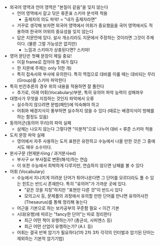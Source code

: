 - 외국어 영역과 언어 영역은 "본질이 같음"을 잊지 않는다
	- 언어 영역에서 갈고 닦은 류준표 스키마 분석력 적용
		- 출제자의 의도 파악! = "내가 출제자라면"
	- 거꾸로 생각해 보자면 외국어 영역에서 어휘가 중요했음을 국어 영역에서도 적용하여 한국어 어위의 중요성을 잊지 않는다
	- 답은 지문안에 있다. 설사 개소리라도 지문에서 주장하는 것이라면 그것이 주제이다. (물론 그럴 가능성은 없지만)
		- 느낌과 스키마가 상충된다면? 스키마!
- 영어 문단은 첫째 문장이 제일 중요!
	- 이걸 frame로 잡아야 할 때가 많다
	- 한 지문에 주제는 only 1(한 개)
	- 특히 접속사와 부사에 유의한다. 특히 역접으로 대비를 이룰 때는 대비되는 무리(Group)를 스키마 파악한다
- 특히 빈칸추론의 경우 위의 내용을 적용하면 잘 풀린다
	- 추가로, 아래 어휘(Vocabulary)부분, 특히 유의어 파악 능력이 성패좌우
- 대명사가 무엇을 지칭하는 것인지 파악에서 오류
	- 실수하지 않으려면 문법(패턴)에 익숙해야 하고
	- 어휘와 배경지식이 풍부하면 실수하지 않을 수 있다 (때로는 배경지식이 방해를 하는 함정도 있음)
- 동의어군(동의어 무리)의 파악 실패
	- 삼체는 나오지 않는다 그렇다면 "이분적"으로 나누어 대비 < 류준 스키마 적용
- 도치 문장 파악 실패
	- 영어에서 자주 사용하는 도치 표현은 유한하고 수능에서 나올 만한 것은 그 중에서도 매우 소수이다.
- 분사구문 (현재분사ing / 과거분사ed)
	- 부사구 or 부사절로 변환(해석)하는 연습
	- 이 또한 수능에서 희박하게 다루지만, 연습하지 않으면 낭패를 볼 수 있다
- 어휘 (Vocabulary)
	- 수능에서 지나치게 어려운 단어가 튀어나온다면 그 단어를 모르더라도 풀 수 있는 힌트는 반드시 존재한다. 특히 "유의어"가 가까운 곳에 있다.
		- "같은 것을 지칭"하지만 "표현만 다른 것"이 반드시 있다
		- 모의고사 등, 문제풀의 과정에서 유의할 만한 단어를 만나면 유의어사전(Thesaurus)를 통해 정리해 놓는다
	- 어근을 기본으로 하는 보카공부의 꾸준함 필요 < 이건 기본
	- 시대(유행)에 따르는 "fancy한 단어"는 따로 정리한다
		- 최근 어떤 책이 유행하는가? (총균쇠, 사피엔스 등)
		- 최근 어떤 산업이 유행하는가? (A.I. 등)
	- 어휘는 결국 반복 암기가 필요하다(1차 2차 3차 각각의 인터벌과 암기된 단어는 제외하는 기본적 암기기법)
